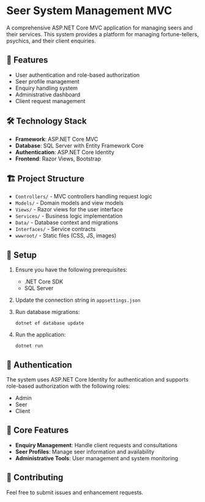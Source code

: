 # Seer System Management MVC

A comprehensive ASP.NET Core MVC application for managing seers and their services. This system provides a platform for managing fortune-tellers, psychics, and their client enquiries.

## 🚀 Features

- User authentication and role-based authorization
- Seer profile management
- Enquiry handling system
- Administrative dashboard
- Client request management

## 🛠️ Technology Stack

- **Framework**: ASP.NET Core MVC
- **Database**: SQL Server with Entity Framework Core
- **Authentication**: ASP.NET Core Identity
- **Frontend**: Razor Views, Bootstrap

## 🏗️ Project Structure

- `Controllers/` - MVC controllers handling request logic
- `Models/` - Domain models and view models
- `Views/` - Razor views for the user interface
- `Services/` - Business logic implementation
- `Data/` - Database context and migrations
- `Interfaces/` - Service contracts
- `wwwroot/` - Static files (CSS, JS, images)

## 🔧 Setup

1. Ensure you have the following prerequisites:
   - .NET Core SDK
   - SQL Server
   
2. Update the connection string in `appsettings.json`
3. Run database migrations:
   ```
   dotnet ef database update
   ```
4. Run the application:
   ```
   dotnet run
   ```

## 🔐 Authentication

The system uses ASP.NET Core Identity for authentication and supports role-based authorization with the following roles:
- Admin
- Seer
- Client

## 📝 Core Features

- **Enquiry Management**: Handle client requests and consultations
- **Seer Profiles**: Manage seer information and availability
- **Administrative Tools**: User management and system monitoring

## 🤝 Contributing

Feel free to submit issues and enhancement requests. 